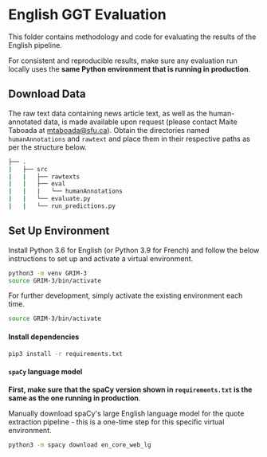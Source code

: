 # English GGT Evaluation
This folder contains methodology and code for evaluating the results of the English pipeline.

For consistent and reproducible results, make sure any evaluation run locally uses the **same Python environment that is running in production**.

## Download Data
The raw text data containing news article text, as well as the human-annotated data, is made available upon request (please contact Maite Taboada at [mtaboada@sfu.ca](mailto:mtaboada@sfu.ca)).
Obtain the directories named `humanAnnotations` and `rawtext` and place them in their respective paths as per the structure below.

```sh
├── .
|   ├── src
|   |   ├── rawtexts
|   |   ├── eval
|   |   |   └── humanAnnotations
|   |   └── evaluate.py
|   |   └── run_predictions.py
```

## Set Up Environment
Install Python 3.6 for English (or Python 3.9 for French) and follow the below instructions to set up and activate a virtual environment.

```sh
python3 -m venv GRIM-3
source GRIM-3/bin/activate
```
For further development, simply activate the existing environment each time.
```sh
source GRIM-3/bin/activate
```

#### Install dependencies
```sh
pip3 install -r requirements.txt
```

#### `spaCy` language model
**First, make sure that the spaCy version shown in `requirements.txt` is the same as the one running in production**.

Manually download spaCy's large English language model for the quote extraction pipeline - this is a one-time step for this specific virtual environment.
```sh
python3 -m spacy download en_core_web_lg
```
